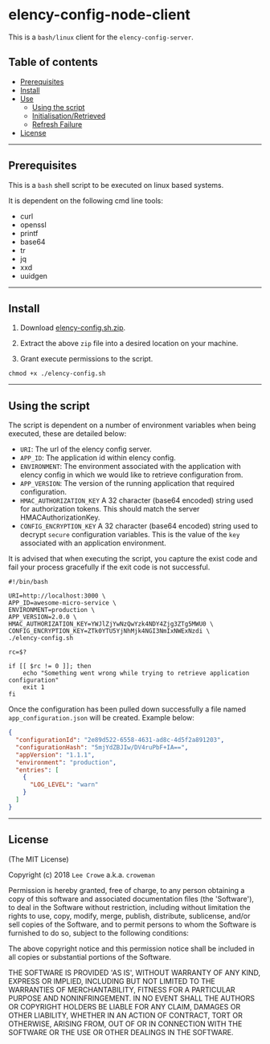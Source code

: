 # elency-config-node-client

This is a `bash/linux` client for the `elency-config-server`.

## Table of contents

- [Prerequisites](#prerequisites)
- [Install](#install)
- [Use](#use)
  - [Using the script](#using)
  - [Initialisation/Retrieved](#retrieved)
  - [Refresh Failure](#failure)
- [License](#license)

---

## Prerequisites<a name="prerequisites"></a>

This is a `bash` shell script to be executed on linux based systems.

It is dependent on the following cmd line tools:

- curl
- openssl
- printf
- base64
- tr
- jq
- xxd
- uuidgen

---

## Install<a name="install"></a>

1. Download <a href="../../../../raw/master/clients/node/bash/elency-config.sh.zip">elency-config.sh.zip</a>.

2. Extract the above `zip` file into a desired location on your machine.

3. Grant execute permissions to the script.

```
chmod +x ./elency-config.sh
```

---

## Using the script<a name="using"></a>

The script is dependent on a number of environment variables when being executed, these are detailed below:

- `URI`: The url of the elency config server.
- `APP_ID`: The application id within elency config.
- `ENVIRONMENT`: The environment associated with the application with elency config in which we would like to retrieve configuration from.
- `APP_VERSION`: The version of the running application that required configuration.
- `HMAC_AUTHORIZATION_KEY` A 32 character (base64 encoded) string used for authorization tokens. This should match the server HMACAuthorizationKey.
- `CONFIG_ENCRYPTION_KEY` A 32 character (base64 encoded) string used to decrypt `secure` configuration variables.  This is the value of the `key` associated with an application environment.

It is advised that when executing the script, you capture the exist code and fail your process gracefully if the exit code is not successful.

```
#!/bin/bash

URI=http://localhost:3000 \
APP_ID=awesome-micro-service \
ENVIRONMENT=production \
APP_VERSION=2.0.0 \
HMAC_AUTHORIZATION_KEY=YWJlZjYwNzQwYzk4NDY4Zjg3ZTg5MWU0 \
CONFIG_ENCRYPTION_KEY=ZTk0YTU5YjNhMjk4NGI3NmIxNWExNzdi \
./elency-config.sh

rc=$?

if [[ $rc != 0 ]]; then
    echo "Something went wrong while trying to retrieve application configuration"
    exit 1
fi
```

Once the configuration has been pulled down successfully a file named `app_configuration.json` will be created.  Example below:

```json
{
  "configurationId": "2e89d522-6558-4631-ad8c-4d5f2a891203",
  "configurationHash": "5mjYdZBJIw/DV4ruPbF+IA==",
  "appVersion": "1.1.1",
  "environment": "production",
  "entries": [
    {
      "LOG_LEVEL": "warn"
    }
  ]
}
```

---

## License<a name="license"></a>

(The MIT License)

Copyright (c) 2018 `Lee Crowe` a.k.a. `croweman`

Permission is hereby granted, free of charge, to any person obtaining a copy of this software and associated documentation files (the 'Software'), to deal in the Software without restriction, including without limitation the rights to use, copy, modify, merge, publish, distribute, sublicense, and/or sell copies of the Software, and to permit persons to whom the Software is furnished to do so, subject to the following conditions:

The above copyright notice and this permission notice shall be included in all copies or substantial portions of the Software.

THE SOFTWARE IS PROVIDED 'AS IS', WITHOUT WARRANTY OF ANY KIND, EXPRESS OR IMPLIED, INCLUDING BUT NOT LIMITED TO THE WARRANTIES OF MERCHANTABILITY, FITNESS FOR A PARTICULAR PURPOSE AND NONINFRINGEMENT. IN NO EVENT SHALL THE AUTHORS OR COPYRIGHT HOLDERS BE LIABLE FOR ANY CLAIM, DAMAGES OR OTHER LIABILITY, WHETHER IN AN ACTION OF CONTRACT, TORT OR OTHERWISE, ARISING FROM, OUT OF OR IN CONNECTION WITH THE SOFTWARE OR THE USE OR OTHER DEALINGS IN THE SOFTWARE.